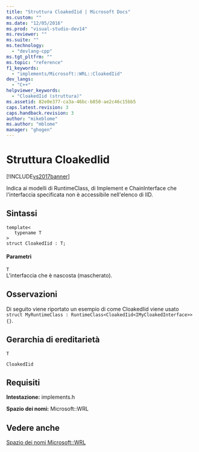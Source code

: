 ```yaml
---
title: "Struttura CloakedIid | Microsoft Docs"
ms.custom: ""
ms.date: "12/05/2016"
ms.prod: "visual-studio-dev14"
ms.reviewer: ""
ms.suite: ""
ms.technology: 
  - "devlang-cpp"
ms.tgt_pltfrm: ""
ms.topic: "reference"
f1_keywords: 
  - "implements/Microsoft::WRL::CloakedIid"
dev_langs: 
  - "C++"
helpviewer_keywords: 
  - "CloakedIid (struttura)"
ms.assetid: 82e0e377-ca3a-46bc-b850-ae2c46c15bb5
caps.latest.revision: 3
caps.handback.revision: 3
author: "mikeblome"
ms.author: "mblome"
manager: "ghogen"
---
```

# Struttura CloakedIid
[!INCLUDE[vs2017banner](../assembler/inline/includes/vs2017banner.md)]

Indica ai modelli di RuntimeClass, di Implement e ChainInterface che l'interfaccia specificata non è accessibile nell'elenco di IID.  
  
## Sintassi  
  
```  
template<  
   typename T  
>  
struct CloakedIid : T;  
```  
  
#### Parametri  
 `T`  
 L'interfaccia che è nascosta \(mascherato\).  
  
## Osservazioni  
 Di seguito viene riportato un esempio di come CloakedIid viene usato `struct MyRuntimeClass : RuntimeClass<CloakedIid<IMyCloakedInterface>> {}`.  
  
## Gerarchia di ereditarietà  
 `T`  
  
 `CloakedIid`  
  
## Requisiti  
 **Intestazione:** implements.h  
  
 **Spazio dei nomi:** Microsoft::WRL  
  
## Vedere anche  
 [Spazio dei nomi Microsoft::WRL](../windows/microsoft-wrl-namespace.md)